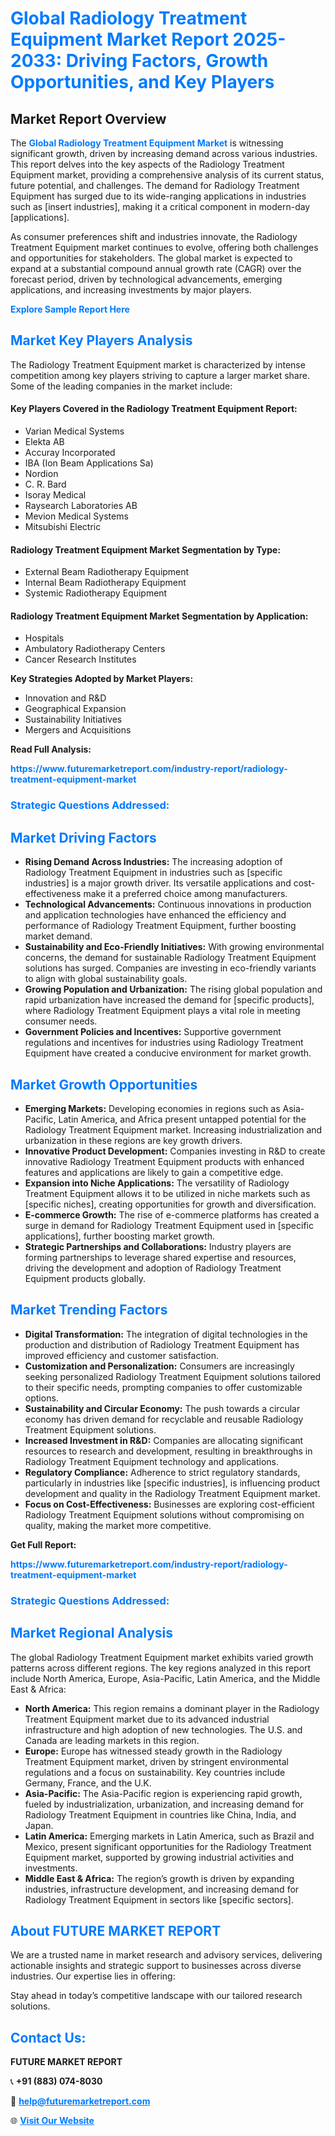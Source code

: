 <h1 style="color: #007BFF;">Global Radiology Treatment Equipment Market Report 2025-2033: Driving Factors, Growth Opportunities, and Key Players</h1>

<section id="overview">
<h2>Market Report Overview</h2>
<p>The <a href="https://www.futuremarketreport.com/industry-report/radiology-treatment-equipment-market" style="color: #007BFF; text-decoration: none;"><strong>Global Radiology Treatment Equipment Market</strong></a> is witnessing significant growth, driven by increasing demand across various industries. This report delves into the key aspects of the Radiology Treatment Equipment market, providing a comprehensive analysis of its current status, future potential, and challenges. The demand for Radiology Treatment Equipment has surged due to its wide-ranging applications in industries such as [insert industries], making it a critical component in modern-day [applications].</p>
<p>As consumer preferences shift and industries innovate, the Radiology Treatment Equipment market continues to evolve, offering both challenges and opportunities for stakeholders. The global market is expected to expand at a substantial compound annual growth rate (CAGR) over the forecast period, driven by technological advancements, emerging applications, and increasing investments by major players.</p>
</section>

<section id="overview">
<p><a href="https://www.futuremarketreport.com/request-sample/reportId=57944" style="color: #007BFF; text-decoration: none;"><strong>Explore Sample Report Here</strong></a></p>
</section>

<section id="key-players">
<h2 style="color: #007BFF;">Market Key Players Analysis</h2>
<p>The Radiology Treatment Equipment market is characterized by intense competition among key players striving to capture a larger market share. Some of the leading companies in the market include:</p>
<h4>Key Players Covered in the Radiology Treatment Equipment Report:</h4>
<ul><li>Varian Medical Systems</li><li>Elekta AB</li><li>Accuray Incorporated</li><li>IBA (Ion Beam Applications Sa)</li><li>Nordion</li><li>C. R. Bard</li><li>Isoray Medical</li><li>Raysearch Laboratories AB</li><li>Mevion Medical Systems</li><li>Mitsubishi Electric</li></ul>
<h4>Radiology Treatment Equipment Market Segmentation by Type:</h4>
<ul><li>External Beam Radiotherapy Equipment</li><li>Internal Beam Radiotherapy Equipment</li><li>Systemic Radiotherapy Equipment</li></ul>

<h4>Radiology Treatment Equipment Market Segmentation by Application:</h4>
<ul><li>Hospitals</li><li>Ambulatory Radiotherapy Centers</li><li>Cancer Research Institutes</li></ul>
<p><strong>Key Strategies Adopted by Market Players:</strong></p>
<ul>
<li>Innovation and R&D</li>
<li>Geographical Expansion</li>
<li>Sustainability Initiatives</li>
<li>Mergers and Acquisitions</li>
</ul>
</section>

<section>
<p><strong>Read Full Analysis: </strong></p><a href="https://www.futuremarketreport.com/industry-report/radiology-treatment-equipment-market" style="color: #007BFF; text-decoration: none;"><strong>https://www.futuremarketreport.com/industry-report/radiology-treatment-equipment-market</strong></a>
<h3 style="color: #007BFF;">Strategic Questions Addressed:</h3>
</section>

<section id="driving-factors">
<h2 style="color: #007BFF;">Market Driving Factors</h2>
<ul>
<li><strong>Rising Demand Across Industries:</strong> The increasing adoption of Radiology Treatment Equipment in industries such as [specific industries] is a major growth driver. Its versatile applications and cost-effectiveness make it a preferred choice among manufacturers.</li>
<li><strong>Technological Advancements:</strong> Continuous innovations in production and application technologies have enhanced the efficiency and performance of Radiology Treatment Equipment, further boosting market demand.</li>
<li><strong>Sustainability and Eco-Friendly Initiatives:</strong> With growing environmental concerns, the demand for sustainable Radiology Treatment Equipment solutions has surged. Companies are investing in eco-friendly variants to align with global sustainability goals.</li>
<li><strong>Growing Population and Urbanization:</strong> The rising global population and rapid urbanization have increased the demand for [specific products], where Radiology Treatment Equipment plays a vital role in meeting consumer needs.</li>
<li><strong>Government Policies and Incentives:</strong> Supportive government regulations and incentives for industries using Radiology Treatment Equipment have created a conducive environment for market growth.</li>
</ul>
</section>

<section id="growth-opportunities">
<h2 style="color: #007BFF;">Market Growth Opportunities</h2>
<ul>
<li><strong>Emerging Markets:</strong> Developing economies in regions such as Asia-Pacific, Latin America, and Africa present untapped potential for the Radiology Treatment Equipment market. Increasing industrialization and urbanization in these regions are key growth drivers.</li>
<li><strong>Innovative Product Development:</strong> Companies investing in R&D to create innovative Radiology Treatment Equipment products with enhanced features and applications are likely to gain a competitive edge.</li>
<li><strong>Expansion into Niche Applications:</strong> The versatility of Radiology Treatment Equipment allows it to be utilized in niche markets such as [specific niches], creating opportunities for growth and diversification.</li>
<li><strong>E-commerce Growth:</strong> The rise of e-commerce platforms has created a surge in demand for Radiology Treatment Equipment used in [specific applications], further boosting market growth.</li>
<li><strong>Strategic Partnerships and Collaborations:</strong> Industry players are forming partnerships to leverage shared expertise and resources, driving the development and adoption of Radiology Treatment Equipment products globally.</li>
</ul>
</section>

<section id="trending-factors">
<h2 style="color: #007BFF;">Market Trending Factors</h2>
<ul>
<li><strong>Digital Transformation:</strong> The integration of digital technologies in the production and distribution of Radiology Treatment Equipment has improved efficiency and customer satisfaction.</li>
<li><strong>Customization and Personalization:</strong> Consumers are increasingly seeking personalized Radiology Treatment Equipment solutions tailored to their specific needs, prompting companies to offer customizable options.</li>
<li><strong>Sustainability and Circular Economy:</strong> The push towards a circular economy has driven demand for recyclable and reusable Radiology Treatment Equipment solutions.</li>
<li><strong>Increased Investment in R&D:</strong> Companies are allocating significant resources to research and development, resulting in breakthroughs in Radiology Treatment Equipment technology and applications.</li>
<li><strong>Regulatory Compliance:</strong> Adherence to strict regulatory standards, particularly in industries like [specific industries], is influencing product development and quality in the Radiology Treatment Equipment market.</li>
<li><strong>Focus on Cost-Effectiveness:</strong> Businesses are exploring cost-efficient Radiology Treatment Equipment solutions without compromising on quality, making the market more competitive.</li>
</ul>
</section>

<section>
<p><strong>Get Full Report: </strong></p><a href="https://www.futuremarketreport.com/industry-report/radiology-treatment-equipment-market" style="color: #007BFF; text-decoration: none;"><strong>https://www.futuremarketreport.com/industry-report/radiology-treatment-equipment-market</strong></a>
<h3 style="color: #007BFF;">Strategic Questions Addressed:</h3>
</section>


<section id="regional-analysis">
<h2 style="color: #007BFF;">Market Regional Analysis</h2>
<p>The global Radiology Treatment Equipment market exhibits varied growth patterns across different regions. The key regions analyzed in this report include North America, Europe, Asia-Pacific, Latin America, and the Middle East & Africa:</p>
<ul>
<li><strong>North America:</strong> This region remains a dominant player in the Radiology Treatment Equipment market due to its advanced industrial infrastructure and high adoption of new technologies. The U.S. and Canada are leading markets in this region.</li>
<li><strong>Europe:</strong> Europe has witnessed steady growth in the Radiology Treatment Equipment market, driven by stringent environmental regulations and a focus on sustainability. Key countries include Germany, France, and the U.K.</li>
<li><strong>Asia-Pacific:</strong> The Asia-Pacific region is experiencing rapid growth, fueled by industrialization, urbanization, and increasing demand for Radiology Treatment Equipment in countries like China, India, and Japan.</li>
<li><strong>Latin America:</strong> Emerging markets in Latin America, such as Brazil and Mexico, present significant opportunities for the Radiology Treatment Equipment market, supported by growing industrial activities and investments.</li>
<li><strong>Middle East & Africa:</strong> The region’s growth is driven by expanding industries, infrastructure development, and increasing demand for Radiology Treatment Equipment in sectors like [specific sectors].</li>
</ul>
</section>

<footer>
<h2 style="color: #007BFF;">About FUTURE MARKET REPORT</h2>
<p>We are a trusted name in market research and advisory services, delivering actionable insights and strategic support to businesses across diverse industries. Our expertise lies in offering:</p>

<p>Stay ahead in today’s competitive landscape with our tailored research solutions.</p>

<h2 style="color: #007BFF;">Contact Us:</h2>
<p><strong>FUTURE MARKET REPORT</strong></p>
<p>📞 <strong>+91 (883) 074-8030</strong></p>
<p>📧 <strong><a href="mailto:help@futuremarketreport.com" style="color: #007BFF;">help@futuremarketreport.com</a></strong></p>
<p>🌐 <strong><a href="https://www.futuremarketreport.com/" style="color: #007BFF;">Visit Our Website</a></strong></p>
</footer>